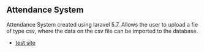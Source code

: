 ## Attendance System

Attendance System created using laravel 5.7. Allows the user to upload a fie of type csv, where the data on the csv file can be imported to the database.

- [test site](http://young-eyrie-40359.herokuapp.com)




